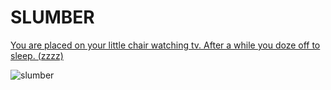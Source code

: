 # SLUMBER
[You are placed on your little chair watching tv. After a while you doze off to sleep. (zzzz)](../morning.md)  

![slumber](https://media.giphy.com/media/NWg7M1VlT101W/giphy.gif)